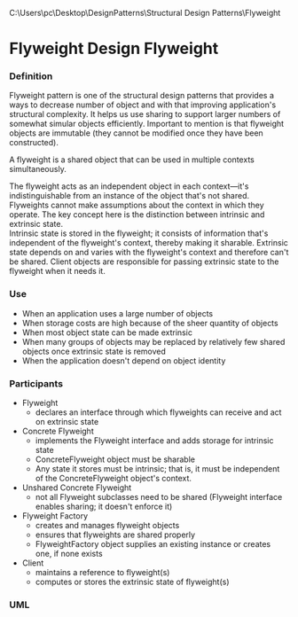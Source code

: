 C:\Users\pc\Desktop\DesignPatterns\Structural Design Patterns\Flyweight

# Flyweight Design Flyweight

### Definition

Flyweight pattern is one of the structural design patterns that provides a ways to decrease number of object and with that improving application's structural complexity.
It helps us use sharing to support larger numbers of somewhat simular objects efficiently.
Important to mention is that flyweight objects are immutable (they cannot be modified once they have been constructed).

A flyweight is a shared object that can be used in multiple contexts simultaneously.

The flyweight acts as an independent object in each context—it's indistinguishable from an instance of the object that's not shared. 
Flyweights cannot make assumptions about the context in which they operate. 
The key concept here is the distinction between intrinsic and extrinsic state.  
Intrinsic state is stored in the flyweight; it consists of information that's independent of the flyweight's context, thereby making it sharable. 
Extrinsic state depends on and varies with the flyweight's context and therefore can't be shared. 
Client objects are responsible for passing extrinsic state to the flyweight when it needs it.

### Use

- When an application uses a large number of objects
- When storage costs are high because of the sheer quantity of objects
- When most object state can be made extrinsic
- When many groups of objects may be replaced by relatively few shared objects once extrinsic state is removed
- When the application doesn't depend on object identity

### Participants

- Flyweight
  - declares an interface through which flyweights can receive and act on extrinsic state
- Concrete Flyweight
  - implements the Flyweight interface and adds storage for intrinsic state
  - ConcreteFlyweight object must be sharable
  - Any state it stores must be intrinsic; that is, it must be independent of the ConcreteFlyweight object's context. 
- Unshared Concrete Flyweight
  - not all Flyweight subclasses need to be shared (Flyweight interface enables sharing; it doesn't enforce it)
- Flyweight Factory
  - creates and manages flyweight objects
  - ensures that flyweights are shared properly
  -  FlyweightFactory object supplies an existing instance or creates one, if none exists
- Client
  - maintains a reference to flyweight(s)
  - computes or stores the extrinsic state of flyweight(s)

### UML